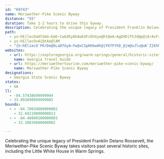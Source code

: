 ```yaml
---
id: "69743"
name: Meriwether-Pike Scenic Byway
distance: "55"
duration: Take 1-2 hours to drive this byway.
description: Celebrating the unique legacy of President Franklin Delano Roosevelt, the Meriwether-Pike Scenic Byway takes visitors past several historic sites, including the Little White House in Warm Springs.
path:
  - ys~hE|lecOaHlGmG~EmE~CwGdEyAhAwEdFcEhGya@ht@eA~AgDdD|FhJd@p@|ArAvFzCzG|C~CfBrAlAvHdJjCrBnDfBj]`LbEdBrAt@nGxEla@p\zOtQnJpIvIjHhD~DxA^pGqA`EYl@mAnEeFuGiJgZce@qIwNe`@io@gEsHu@eCY{BuAaOaBwNeAmPm@eFyEiOcCsGmAcCy@gCeC_T
  - ys~hE|lecOxA{@tAe@lAM
  - "{k~hEliecO`FKrDe@bLaDfGyA~Fw@xCSpKKbwAh@|FKfFYhD_@|m@oJlu@uK`Z}EhhBkXxFa@bHHpDd@bBd@lDvArVbK`D|@dDn@lCRjJVxQJxFRzGv@`HtApb@rN~NnFvVtI~Cr@|CbB`D|Bp[lZxBhCnB|Dt@`Cb@nBh@~DdAbe@`@zJhAbFtA~CbBrClBrBbFxD~MlJvJlHhDfB`E`B~DdAxOrCzp@hKjElBnDpCrBfChB~DfC|GfLp]rA~E|@xDvEx[vA~GfArD~F|MdGdL|CzDtBjB|d@f]lGxGtLpO|FfIbQnTlWd]pQ|V~OhU`CxCjCxBlDdBpRzE~Br@bBv@vAz@bFlEbFdFbTbRbCfE|G`QfFpQrDnNz@dCbBfDrC~E~GzJxBdCbBxAhBzAd`@bUvDxAnBj@vHr@pFD|VW~BBrDh@lCp@bD^xCEpHsAfGM|VEfXsAjKyB|EsAv]aLlBY|BM~DXpBz@zDjClAfBfDrHjEzLjDfHbTdZbd@tp@pJtMbAz@~@h@`GfBfHfBxBAbCSzAk@pBsACwDDy@v@{Cp@yAxNoRlDoDfGyDhAwAb@oANeCc@aLEaDD}AfC}Oj@mG?sAe@iGPwCXuBAyBmBgQEyBNaB^eA|CmFRk@LuA?qB{Ay^IkHRkLCsEYmCK_C?wB^kIdAmJHqGiAsQKmHDyOOcGYkDcBoJSeCHyCh@oDD_Da@yGi@sFm@kKKkECsFd@ij@q@kHy@iFc@yAiCgGgDsJo@{Ba@_EgAw@}@oAcEcPoAwCmDkDmD}FmKeFmNaNaAs@gAEBoPi@iBqFyHk]cVsH{DmFqBwGgB_n@iMsDQcELg]~BgBsBcf@gf@aEkFaCoEiAsCgEaOgBuEsFgMiC{G}@yA_Aw@mVwOqKaK}FeIo@a@qCq@g@[c@k@uA{Dg@_AiCsEmDgFkAyBuAgDq@qC}AaFoAyBgAy@{MmGcD{@qNmCkD_A{@i@aBmBkHwPkA_EqAcIs@}CcAoBqEgGu@eCYsAKmCJ{HXsBj@mCpB_FZwABcAEeA_@gB}C_HYgAeGkg@Qm@]k@_BeB}LcH}Ak@mCq@mAIgCF{APcUlEcE`@_AYcCwAyAOs@@mFfA_ObBuM`FqJ~CuV`MsXbOeFnAsB|AqFvJsA\\eBRiMx@mC?oBk@mEmFsCuB_Bw@}Bo@yBEiBZ{MlGeFpB}HnCoBdDc[aMsKaDua@gJcCmAsAmAk]kh@q@m@qAm@qAi@{Es@uZAa@SkGca@mBeOuAgNwHyf@iByM_AeLkAcXg@eCsB_GaA{A_DyCsOiKcM_GqA[_CW}m@q@wBm@_MiH{Aq@uGsBqPeHmCy@mC[aNEkGS{I}@{PaC_d@oPgDeAsHgBgj@{Kwe@gHsDmAqDsCqIaMkUw]wCcFgCcGoBcHyBsPu@iSs@kQSwBk@uDs@yBu@_B}BuC}GkGsAgA}CgB}e@gNo@rKU|FEhEn@|t@m@tfABdn@_@dfBWhr@[r[B|APrBr@bDlAhDvKfW|@bCj@zBNdALfBG`DIv@qB|KuFnXoA~Dy@dAwCzCaI~FkCnCeJtLiC~BiAr@}CdA}E|@oCZcCxAi@r@_@v@{CdReBlGmDrImCfFsEdHaIbKiCrF_AnEsAjLm@fD{Nng@iD|B_RjPwG`F_@b@If@Dd@"
websites:
  - url: https://exploregeorgia.org/warm-springs/general/historic-sites-trails-tours/meriwether-pike-scenic-byway
    name: Georgia Travel Guide
  - url: https://meriwethertourism.com/meriwether-pike-scenic-byway/
    name: Meriwether-Pike Scenic Byway
designations:
  - Georgia State Scenic Byway
states:
  - GA
ll:
  - -84.57438699999994
  - 33.093890999999985
bounds:
  - - -84.70034800000002
    - 32.84219000000013
  - - -84.46009100000003
    - 33.10839800000002

---
```


Celebrating the unique legacy of President Franklin Delano Roosevelt, the Meriwether-Pike Scenic Byway takes visitors past several historic sites, including the Little White House in Warm Springs.
